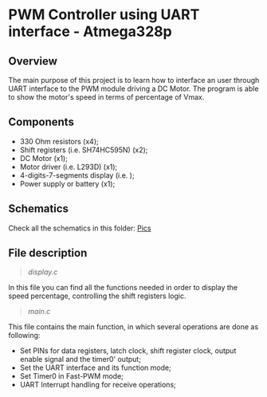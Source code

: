 # PWM Controller using UART interface - Atmega328p 
## Overview 

The main purpose of this project is to learn how to interface an user through UART interface to the PWM module driving a DC Motor.
The program is able to show the motor's speed in terms of percentage of Vmax.

## Components
- 330 Ohm resistors (x4);
- Shift registers (i.e. SH74HC595N) (x2);
- DC Motor (x1);
- Motor driver (i.e. L293D) (x1);
- 4-digits-7-segments display (i.e. );
- Power supply or battery (x1);

## Schematics
Check all the schematics in this folder: [Pics](Pics/)

## File description 
> *display.c*
 
In this file you can find all the functions needed in order to display the speed percentage, controlling the shift registers logic.

> *main.c*
 
This file contains the main function, in which several operations are done as following: 
- Set PINs for data registers, latch clock, shift register clock, output enable signal and the timer0' output;
- Set the UART interface and its function mode;
- Set Timer0 in Fast-PWM mode;
- UART Interrupt handling for receive operations;
